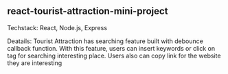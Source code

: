 ## react-tourist-attraction-mini-project

Techstack: React, Node.js, Express

Deatails: Tourist Attraction has searching feature built with debounce callback function. With this feature, users can insert keywords or click on tag for searching interesting place. Users also can copy link for the website they are interesting
